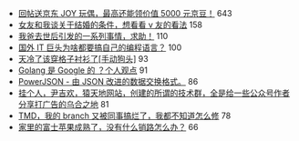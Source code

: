 - [回帖送京东 JOY 玩偶，最高还能领价值 5000 元京豆！](https://www.v2ex.com/t/609430) 643
- [女友和我谈关于结婚的条件，想看看 v 友的看法](https://www.v2ex.com/t/609671) 158
- [我爸去世后引发的一系列事情，求助！](https://www.v2ex.com/t/609574) 110
- [国外 IT 巨头为啥都要搞自己的编程语言？](https://www.v2ex.com/t/609347) 100
- [天冷了该穿格子衬衫了[手动狗头]](https://www.v2ex.com/t/609361) 93
- [Golang 是 Google 的 ？个人观点](https://www.v2ex.com/t/609341) 91
- [PowerJSON - 由 JSON 改进的数据交换格式。](https://www.v2ex.com/t/609525) 86
- [挂个人，尹吉欢，猿天地网站，创建的所谓的技术群，全是给一些公众号作者分享打广告的乌合之地](https://www.v2ex.com/t/609348) 81
- [TMD，我的 branch 又被同事搞烂了，我都不知道怎么修](https://www.v2ex.com/t/609333) 78
- [家里的富士苹果成熟了，没有什么销路怎么办？](https://www.v2ex.com/t/609473) 66